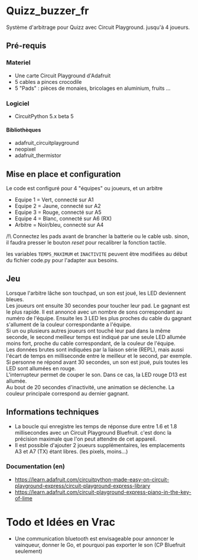 # Quizz_buzzer_fr
Système d'arbitrage pour Quizz avec Circuit Playground. jusqu'à 4 joueurs.

## Pré-requis

### Materiel
* Une carte Circuit Playground d'Adafruit
* 5 cables a pinces crocodile
* 5 "Pads" : pièces de monaies, bricolages en aluminium, fruits ...

### Logiciel

* CircuitPython 5.x beta 5

#### Bibliothèques
* adafruit_circuitplayground
* neopixel
* adafruit_thermistor

## Mise en place et configuration

Le code est configuré pour 4 "équipes" ou joueurs, et un arbitre <br>
* Equipe 1 = Vert, connecté sur A1
* Equipe 2 = Jaune, connecté sur A2
* Equipe 3 = Rouge, connecté sur A5
* Equipe 4 = Blanc, connecté sur A6 (RX)
* Arbitre = Noir/bleu, connecté sur A4

/!\ Connectez les pads avant de brancher la batterie ou le cable usb. sinon, il faudra presser le bouton *reset* pour recalibrer la fonction tactile.

les variables `TEMPS_MAXIMUM` et `INACTIVITE` peuvent être modifiées au début du fichier code.py pour l'adapter aux besoins.


## Jeu

Lorsque l'arbitre lâche son touchpad, un son est joué, les LED deviennent bleues.<br>
Les joueurs ont ensuite 30 secondes pour toucher leur pad. Le gagnant est le plus rapide. Il est annoncé avec un nombre de sons correspondant au numéro de l'équipe. Ensuite les 3 LED les plus proches du cable du gagnant s'allument de la couleur correspondante a l'équipe.<br>
Si un ou plusieurs autres joueurs ont touché leur pad dans la même seconde, le second meilleur temps est indiqué par une seule LED allumée moins fort, proche du cable correspondant, de la couleur de l'équipe.<br>
Les données brutes sont indiquées par la liaison série (REPL), mais aussi l'écart de temps en milliseconde entre le meilleur et le second, par exemple.<br>
Si personne ne répond avant 30 secondes, un son est joué, puis toutes les LED sont allumées en rouge.<br>
L'interrupteur permet de couper le son. Dans ce cas, la LED rouge D13 est allumée.<br>
Au bout de 20 secondes d'inactivité, une animation se déclenche. La couleur principale correspond au dernier gagnant.<br>

## Informations techniques 

* La boucle qui enregistre les temps de réponse dure entre 1.6 et 1.8 millisecondes avec un Circuit Playground Bluefruit. c'est donc la précision maximale que l'on peut attendre de cet appareil.
* Il est possible d'ajouter 2 joueurs supplémentaires, les emplacements A3 et A7 (TX) étant libres. (les pixels, moins...)

### Documentation (en)

* https://learn.adafruit.com/circuitpython-made-easy-on-circuit-playground-express/circuit-playground-express-library
* https://learn.adafruit.com/circuit-playground-express-piano-in-the-key-of-lime



# Todo et Idées en Vrac

* Une communication bluetooth est envisageable pour annoncer le vainqueur, donner le Go, et pourquoi pas exporter le son (CP Bluefruit seulement)
